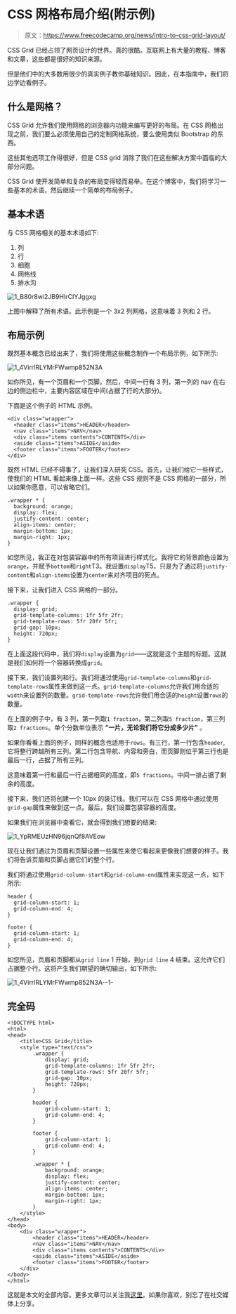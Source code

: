 # CSS 网格布局介绍(附示例)

> 原文：<https://www.freecodecamp.org/news/intro-to-css-grid-layout/>

CSS Grid 已经占领了网页设计的世界。真的很酷。互联网上有大量的教程、博客和文章，这些都是很好的知识来源。

但是他们中的大多数用很少的真实例子教你基础知识。因此，在本指南中，我们将边学边看例子。

## 什么是网格？

CSS Grid 允许我们使用网格的浏览器内功能来编写更好的布局。在 CSS 网格出现之前，我们要么必须使用自己的定制网格系统，要么使用类似 Bootstrap 的东西。

这些其他选项工作得很好，但是 CSS grid 消除了我们在这些解决方案中面临的大部分问题。

CSS Grid 使开发简单和复杂的布局变得轻而易举。在这个博客中，我们将学习一些基本的术语，然后继续一个简单的布局例子。

## 基本术语

与 CSS 网格相关的基本术语如下:

1.  列
2.  行
3.  细胞
4.  网格线
5.  排水沟

![1_B80r8wi2JB9HIrCIYJggxg](img/568d86ef1b3fe725e90a727e32e8624f.png)

上图中解释了所有术语。此示例是一个 3x2 列网格，这意味着 3 列和 2 行。

## 布局示例

既然基本概念已经出来了，我们将使用这些概念制作一个布局示例，如下所示:

![1_4VirrlRLYMrFWwmp852N3A](img/8b5c260530fb90a63c16b511cb52b24f.png)

如你所见，有一个页眉和一个页脚。然后，中间一行有 3 列，第一列的 nav 在右边的侧边栏中，主要内容区域在中间(占据了行的大部分)。

下面是这个例子的 HTML 示例。

```
<div class="wrapper">
  <header class="items">HEADER</header>
  <nav class="items">NAV</nav>
  <div class="items contents">CONTENTS</div>
  <aside class="items">ASIDE</aside>
  <footer class="items">FOOTER</footer>
</div>
```

既然 HTML 已经不碍事了，让我们深入研究 CSS。首先，让我们给它一些样式，使我们的 HTML 看起来像上面一样。这些 CSS 规则不是 CSS 网格的一部分，所以如果你愿意，可以省略它们。

```
.wrapper * {
  background: orange;
  display: flex;
  justify-content: center;
  align-items: center;
  margin-bottom: 1px;
  margin-right: 1px;
}
```

如您所见，我正在对包装容器中的所有项目进行样式化。我将它的背景颜色设置为`orange`，并赋予`bottom`和`right`T3。我设置`display`T5，只是为了通过将`justify-content`和`align-items`设置为`center`来对齐项目的死点。

接下来，让我们进入 CSS 网格的一部分。

```
.wrapper {
  display: grid;
  grid-template-columns: 1fr 5fr 2fr;
  grid-template-rows: 5fr 20fr 5fr;
  grid-gap: 10px;
  height: 720px;
}
```

在上面这段代码中，我们将`display`设置为`grid`——这就是这个主题的标题。这就是我们如何将一个容器转换成`grid`。

接下来，我们设置列和行。我们将通过使用`grid-template-columns`和`grid-template-rows`属性来做到这一点。`grid-template-columns`允许我们用合适的`width`来设置列的数量。`grid-template-rows`允许我们用合适的`height`设置`rows`的数量。

在上面的例子中，有 3 列，第一列取`1 fraction`，第二列取`5 fraction`，第三列取`2 fractions`。单个分数单位表示 **“一片，无论我们将它分成多少片”** 。

如果你看看上面的例子，同样的概念也适用于`rows`。有三行，第一行包含`header`,它将整行跨越所有三列。第二行包含导航、内容和旁白，而页脚则位于第三行也是最后一行，占据了所有三列。

这意味着第一行和最后一行占据相同的高度，即`5 fractions`。中间一排占据了剩余的高度。

接下来，我们还将创建一个 10px 的装订线。我们可以在 CSS 网格中通过使用`grid-gap`属性来做到这一点。最后，我们设置包装容器的高度。

如果我们在浏览器中查看它，就会得到我们想要的结果:

![1_YpRMEUzHN96jqnQf8AVEow](img/e64135b543b34485c560b57ca0f150ed.png)

现在让我们通过为页眉和页脚设置一些属性来使它看起来更像我们想要的样子。我们将告诉页眉和页脚占据它们的整个行。

我们将通过使用`grid-column-start`和`grid-column-end`属性来实现这一点，如下所示:

```
header {
  grid-column-start: 1;
  grid-column-end: 4;
}

footer {
  grid-column-start: 1;
  grid-column-end: 4;
}
```

如您所见，页眉和页脚都从`grid line` 1 开始，到`grid line` 4 结束。这允许它们占据整个行。这将产生我们期望的确切输出，如下所示:

![1_4VirrlRLYMrFWwmp852N3A--1-](img/94cb96658e1a5c17fe35fdecc4103837.png)

## 完全码

```
<!DOCTYPE html>
<html>
<head>
	<title>CSS Grid</title>
	<style type="text/css">
		.wrapper {
			display: grid;
			grid-template-columns: 1fr 5fr 2fr;
			grid-template-rows: 5fr 20fr 5fr;
			grid-gap: 10px;
			height: 720px;
		}

		header {
			grid-column-start: 1;
			grid-column-end: 4;
		}

		footer {
			grid-column-start: 1;
			grid-column-end: 4;
		}

		.wrapper * {
			background: orange;
			display: flex;
			justify-content: center;
			align-items: center;
			margin-bottom: 1px;
			margin-right: 1px;
		}
	</style>
</head>
<body>
	<div class="wrapper">
		<header class="items">HEADER</header>
		<nav class="items">NAV</nav>
		<div class="items contents">CONTENTS</div>
		<aside class="items">ASIDE</aside>
		<footer class="items">FOOTER</footer>
	</div>
</body>
</html>
```

这就是本文的全部内容。更多文章可以关注我[这里](https://www.freecodecamp.org/news/author/zafar/)。如果你喜欢，别忘了在社交媒体上分享。
